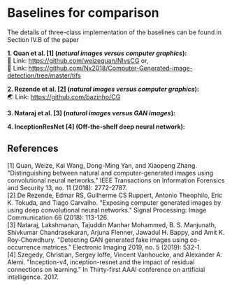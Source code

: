 # Baselines for comparison
The details of three-class implementation of the baselines can be found in Section IV.B of the paper </br>

**1. Quan et al. [1] (_natural images versus computer graphics_):** </br>
:link: Link: https://github.com/weizequan/NIvsCG or, </br>
:link: Link: https://github.com/Nx2018/Computer-Generated-image-detection/tree/master/tifs </br>

**2. Rezende et al. [2] (_natural images versus computer graphics_):** </br>
:earth_asia: Link: https://github.com/bazinho/CG </br>

**3. Nataraj et al. [3] (_natural images versus GAN images_):** </br> 

**4. InceptionResNet [4] (Off-the-shelf deep neural network):** </br> 

## References
[1] Quan, Weize, Kai Wang, Dong-Ming Yan, and Xiaopeng Zhang. "Distinguishing between natural and computer-generated images using convolutional neural networks." 
IEEE Transactions on Information Forensics and Security 13, no. 11 (2018): 2772-2787. </br>
[2] De Rezende, Edmar RS, Guilherme CS Ruppert, Antonio Theophilo, Eric K. Tokuda, and Tiago Carvalho. "Exposing computer generated images by using deep convolutional neural networks." Signal Processing: Image Communication 66 (2018): 113-126. </br>
[3] Nataraj, Lakshmanan, Tajuddin Manhar Mohammed, B. S. Manjunath, Shivkumar Chandrasekaran, Arjuna Flenner, Jawadul H. Bappy, and Amit K. Roy-Chowdhury. "Detecting GAN generated fake images using co-occurrence matrices." Electronic Imaging 2019, no. 5 (2019): 532-1. </br>
[4] Szegedy, Christian, Sergey Ioffe, Vincent Vanhoucke, and Alexander A. Alemi. "Inception-v4, inception-resnet and the impact of residual connections on learning." In Thirty-first AAAI conference on artificial intelligence. 2017. </br>


